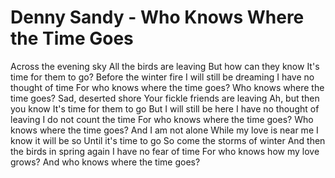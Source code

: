 # Denny Sandy - Who Knows Where the Time Goes
Across the evening sky
All the birds are leaving
But how can they know
It's time for them to go?
Before the winter fire
I will still be dreaming
I have no thought of time
For who knows where the time goes?
Who knows where the time goes?
Sad, deserted shore
Your fickle friends are leaving
Ah, but then you know
It's time for them to go
But I will still be here
I have no thought of leaving
I do not count the time
For who knows where the time goes?
Who knows where the time goes?
And I am not alone
While my love is near me
I know it will be so
Until it's time to go
So come the storms of winter
And then the birds in spring again
I have no fear of time
For who knows how my love grows?
And who knows where the time goes?
